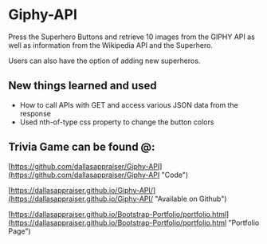 # Giphy-API

Press the Superhero Buttons and retrieve 10 images from the GIPHY API as well as information from the Wikipedia API and the Superhero.

Users can also have the option of adding new superheros.

## New things learned and used ##  

- How to call APIs with GET and access various JSON data from the response
- Used nth-of-type css property to change the button colors

## Trivia Game can be found @: ##

[https://github.com/dallasappraiser/Giphy-API](https://github.com/dallasappraiser/Giphy-API "Code")

[https://dallasappraiser.github.io/Giphy-API/](https://dallasappraiser.github.io/Giphy-API/ "Available on Github")


[https://dallasappraiser.github.io/Bootstrap-Portfolio/portfolio.html](https://dallasappraiser.github.io/Bootstrap-Portfolio/portfolio.html "Portfolio Page")